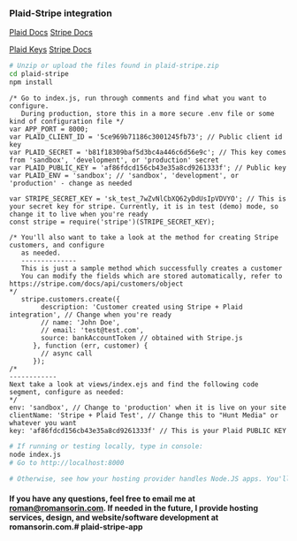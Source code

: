 ### Plaid-Stripe integration

[Plaid Docs](https://plaid.com/docs/stripe/)
[Stripe Docs](https://stripe.com/docs/ach#using-plaid)

[Plaid Keys](https://dashboard.plaid.com/account/keys)
[Stripe Docs](https://dashboard.stripe.com/developers)

``` bash
# Unzip or upload the files found in plaid-stripe.zip
cd plaid-stripe
npm install
```

``` node
/* Go to index.js, run through comments and find what you want to configure.
   During production, store this in a more secure .env file or some kind of configuration file */
var APP_PORT = 8000;
var PLAID_CLIENT_ID = '5ce969b71186c3001245fb73'; // Public client id key
var PLAID_SECRET = 'b81f18309baf5d3bc4a446c6d56e9c'; // This key comes from 'sandbox', 'development', or 'production' secret
var PLAID_PUBLIC_KEY = 'af86fdcd156cb43e35a8cd9261333f'; // Public key
var PLAID_ENV = 'sandbox'; // 'sandbox', 'development', or 'production' - change as needed

var STRIPE_SECRET_KEY = 'sk_test_7wZvNlCbXQ62yDdUsIpVDVYO'; // This is your secret key for stripe. Currently, it is in test (demo) mode, so change it to live when you're ready
const stripe = require('stripe')(STRIPE_SECRET_KEY);

/* You'll also want to take a look at the method for creating Stripe customers, and configure
   as needed.
   --------------
   This is just a sample method which successfully creates a customer
   You can modify the fields which are stored automatically, refer to https://stripe.com/docs/api/customers/object
*/
   stripe.customers.create({
        description: 'Customer created using Stripe + Plaid integration', // Change when you're ready
        // name: 'John Doe',
        // email: 'test@test.com',
        source: bankAccountToken // obtained with Stripe.js
      }, function (err, customer) {
        // async call
      });
/* 
------------
Next take a look at views/index.ejs and find the following code segment, configure as needed:
*/
env: 'sandbox', // Change to 'production' when it is live on your site
clientName: 'Stripe + Plaid Test', // Change this to "Hunt Media" or whatever you want
key: 'af86fdcd156cb43e35a8cd9261333f' // This is your Plaid PUBLIC KEY
```

``` bash
# If running or testing locally, type in console:
node index.js
# Go to http://localhost:8000

# Otherwise, see how your hosting provider handles Node.JS apps. You'll need to edit the HTML in the EJS file and CSS for styling to fit your use case, but the logic is all there.
```

#### If you have any questions, feel free to email me at roman@romansorin.com. If needed in the future, I provide hosting services, design, and website/software development at romansorin.com.# plaid-stripe-app
